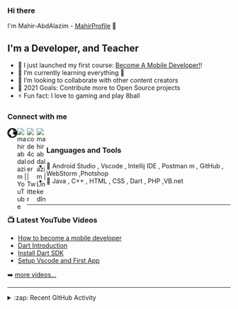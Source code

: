 ### Hi there

I'm Mahir-AbdAlazim - [MahirProfile][website] 👋

## I'm a Developer, and Teacher

- 🔭 I just launched my first course: [Become A Mobile Developer!][course]!
- 🌱 I’m currently learning everything 🤣
- 👯 I’m looking to collaborate with other content creators
- 🥅 2021 Goals: Contribute more to Open Source projects
- ⚡ Fun fact: I love to gaming  and play 8ball

### Connect with me

[<img align="left" alt="mahirabdalazim.com" width="22px" src="https://raw.githubusercontent.com/iconic/open-iconic/master/svg/globe.svg" />][website]
[<img align="left" alt="mahirabdalazim | YouTube" width="22px" src="https://cdn.jsdelivr.net/npm/simple-icons@v3/icons/youtube.svg" />][youtube]
[<img align="left" alt="code4coder | Twitter" width="22px" src="https://cdn.jsdelivr.net/npm/simple-icons@v3/icons/twitter.svg" />][twitter]
[<img align="left" alt="mahirabdalazim | LinkedIn" width="22px" src="https://cdn.jsdelivr.net/npm/simple-icons@v3/icons/linkedin.svg" />][linkedin]

<br/>

### Languages and Tools

- 🔭 Android Studio , Vscode , Intellij IDE , Postman m , GitHub , WebStorm ,Photshop
- 🌱 Java , C++ , HTML , CSS , Dart , PHP ,VB.net

<br />

---

### 📺 Latest YouTube Videos

<!-- YOUTUBE:START -->
- [How to become a mobile developer](https://www.youtube.com/watch?v=nBPVB2vRXuA&t=26s)
- [Dart Introduction](https://www.youtube.com/watch?v=kg05cdV3oE4)
- [Install Dart SDK](https://www.youtube.com/watch?v=S7OtuxJX754&t=148s)
- [Setup Vscode and First App](https://www.youtube.com/watch?v=LIzoXgEtlnA)
<!-- YOUTUBE:END -->

➡️ [more videos...](https://youtube.com/codestackr)

---
<details>
  <summary>:zap: Recent GitHub Activity</summary>

  <summary>:zap: GitHub Stats</summary>

</details>

[website]: https://mahirabdalazimmokhtar.com
[course]: https://www.youtube.com/watch?v=nBPVB2vRXuA&list=PLwHBJiWPa_ymZDSc5VD2REiNkR_U67u_q
[twitter]: https://twitter.com/mahir_abdalazim
[youtube]: https://www.youtube.com/channel/UCxL2qO4_d7chPRb0cUiiY_w/featured
[instagram]: https://instagram.com/codeS
[linkedin]: https://www.linkedin.com/in/mahir-abd-alazim-635a151b2/
